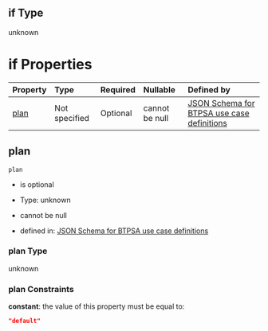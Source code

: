 ## if Type

unknown

# if Properties

| Property      | Type          | Required | Nullable       | Defined by                                                                                                                                                                                                                                  |
| :------------ | :------------ | :------- | :------------- | :------------------------------------------------------------------------------------------------------------------------------------------------------------------------------------------------------------------------------------------ |
| [plan](#plan) | Not specified | Optional | cannot be null | [JSON Schema for BTPSA use case definitions](btpsa-usecase-properties-services-items-allof-2-then-allof-56-then-allof-0-if-properties-plan.md "undefined#/properties/services/items/allOf/2/then/allOf/56/then/allOf/0/if/properties/plan") |

## plan



`plan`

*   is optional

*   Type: unknown

*   cannot be null

*   defined in: [JSON Schema for BTPSA use case definitions](btpsa-usecase-properties-services-items-allof-2-then-allof-56-then-allof-0-if-properties-plan.md "undefined#/properties/services/items/allOf/2/then/allOf/56/then/allOf/0/if/properties/plan")

### plan Type

unknown

### plan Constraints

**constant**: the value of this property must be equal to:

```json
"default"
```
